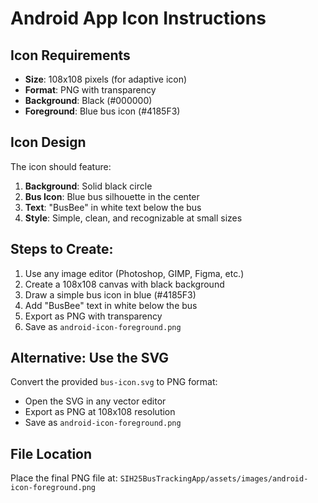 # Android App Icon Instructions

## Icon Requirements
- **Size**: 108x108 pixels (for adaptive icon)
- **Format**: PNG with transparency
- **Background**: Black (#000000)
- **Foreground**: Blue bus icon (#4185F3)

## Icon Design
The icon should feature:
1. **Background**: Solid black circle
2. **Bus Icon**: Blue bus silhouette in the center
3. **Text**: "BusBee" in white text below the bus
4. **Style**: Simple, clean, and recognizable at small sizes

## Steps to Create:
1. Use any image editor (Photoshop, GIMP, Figma, etc.)
2. Create a 108x108 canvas with black background
3. Draw a simple bus icon in blue (#4185F3)
4. Add "BusBee" text in white below the bus
5. Export as PNG with transparency
6. Save as `android-icon-foreground.png`

## Alternative: Use the SVG
Convert the provided `bus-icon.svg` to PNG format:
- Open the SVG in any vector editor
- Export as PNG at 108x108 resolution
- Save as `android-icon-foreground.png`

## File Location
Place the final PNG file at:
`SIH25BusTrackingApp/assets/images/android-icon-foreground.png`
